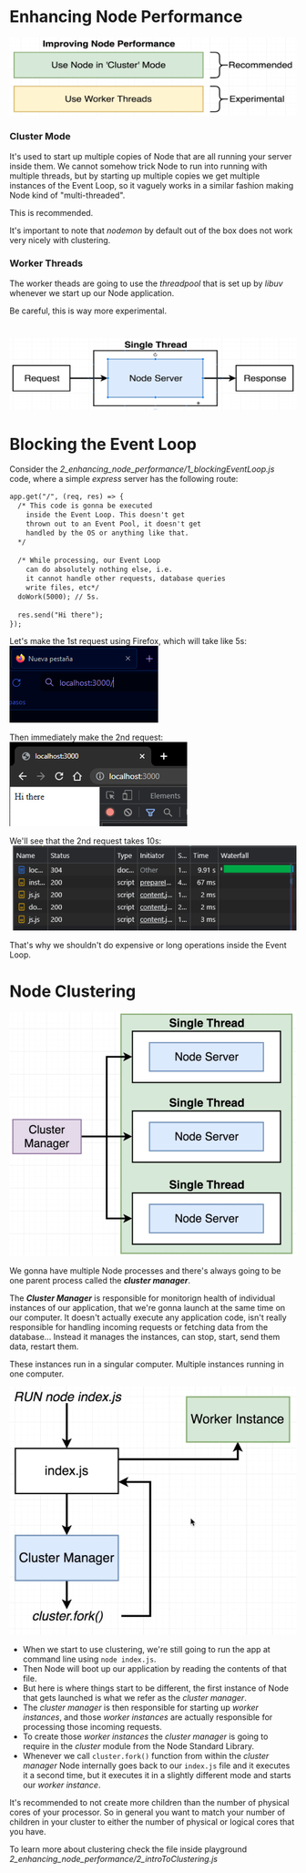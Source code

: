 # Enhancing Node Performance

![](./images/enhancing_node_performance/two%20ways%20of%20enhancing%20node%20performance.PNG)

### Cluster Mode

It's used to start up multiple copies of Node that are all running your server inside them.
We cannot somehow trick Node to run into running with multiple threads, but by starting up multiple copies we get multiple instances of the Event Loop, so it vaguely works in a similar fashion making Node kind of "multi-threaded".

This is recommended.

It's important to note that _nodemon_ by default out of the box does not work very nicely with clustering.

### Worker Threads

The worker theads are going to use the _threadpool_ that is set up by _libuv_ whenever we start up our Node application.

Be careful, this is way more experimental.

#

![](./images/enhancing_node_performance/node%20from%20request%20to%20response.PNG)

# Blocking the Event Loop

Consider the _2_enhancing_node_performance/1_blockingEventLoop.js_ code, where a simple _express_ server has the following route:

    app.get("/", (req, res) => {
      /* This code is gonna be executed
        inside the Event Loop. This doesn't get
        thrown out to an Event Pool, it doesn't get
        handled by the OS or anything like that.
      */

      /* While processing, our Event Loop
        can do absolutely nothing else, i.e.
        it cannot handle other requests, database queries
        write files, etc*/
      doWork(5000); // 5s.

      res.send("Hi there");
    });

Let's make the 1st request using Firefox, which will take like 5s:
![](./images/enhancing_node_performance/eventloop%20blocked%20request%201.PNG)

Then immediately make the 2nd request:
![](./images/enhancing_node_performance/eventloop%20blocked%20request%202.PNG)

We'll see that the 2nd request takes 10s:
![](./images/enhancing_node_performance/eventloop%20blocked%20results.PNG)

That's why we shouldn't do expensive or long operations inside the Event Loop.

# Node Clustering

![](./images/enhancing_node_performance/node%20clustering%201.PNG)

We gonna have multiple Node processes and there's always going to be one parent process called the _**cluster manager**_.

The _**Cluster Manager**_ is responsible for monitorign health of individual instances of our application, that we're gonna launch at the same time on our computer. It doesn't actually execute any application code, isn't really responsible for handling incoming requests or fetching data from the database... Instead it manages the instances, can stop, start, send them data, restart them.

These instances run in a singular computer. Multiple instances running in one computer.

![](./images/enhancing_node_performance/node%20clustering%202.PNG)

- When we start to use clustering, we're still going to run the app at command line using `node index.js`.
- Then Node will boot up our application by reading the contents of that file.
- But here is where things start to be different, the first instance of Node that gets launched is what we refer as the _cluster manager_.
- The _cluster manager_ is then responsible for starting up _worker instances_, and those _worker instances_ are actually responsible for processing those incoming requests.
- To create those _worker instances_ the _cluster manager_ is going to require in the _cluster_ module from the Node Standard Library.
- Whenever we call `cluster.fork()` function from within the _cluster manager_ Node internally goes back to our `index.js` file and it executes it a second time, but it executes it in a slightly different mode and starts our _worker instance_.

It's recommended to not create more children than the number of physical cores of your processor. So in general you want to match your number of children in your cluster to either the number of physical or logical cores that you have.

To learn more about clustering check the file inside playground _2_enhancing_node_performance/2_introToClustering.js_
